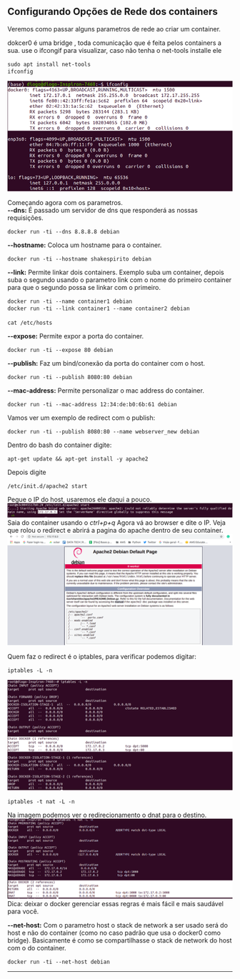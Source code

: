 ## Configurando Opções de Rede dos containers

Veremos como passar alguns parametros de rede ao criar um container.  

dokcer0 é uma bridge , toda comunicação que é feita pelos containers a sua.
use o ifcongif para visualizar, caso não tenha o net-tools installe ele
```
sudo apt install net-tools
ifconfig
```
![](imagens/docker_46.png)  

Começando agora com os parametros.  
**--dns:** É passado um servidor de dns que responderá as nossas requisições.  
```
docker run -ti --dns 8.8.8.8 debian
```
**--hostname:** Coloca um hostname para o container.  
```
docker run -ti --hostname shakespirito debian
```
**--link:** Permite linkar dois containers. Exemplo suba um container, depois suba o segundo usando o parametro link com o nome do primeiro container para que o segundo possa se linkar com o primeiro.  
```
docker run -ti --name container1 debian
docker run -ti --link container1 --name container2 debian

cat /etc/hosts
```
**--expose:** Permite expor a porta do container.  
```
docker run -ti --expose 80 debian
```
**--publish:** Faz um bind/conexão da porta do container com o host.  
```
docker run -ti --publish 8080:80 debian
```
**--mac-address:** Permite personalizar o mac address do container.  
```
docker run -ti --mac-address 12:34:de:b0:6b:61 debian
```  
Vamos ver um exemplo de redirect com o publish:  
```
docker run -ti --publish 8080:80 --name webserver_new debian
```
Dentro do bash do container digite:
```
apt-get update && apt-get install -y apache2
```
Depois digite 
```
/etc/init.d/apache2 start 
```
Pegue o IP do host, usaremos ele daqui a pouco. 
![](imagens/docker_47.png)  
Saia do container usando o *ctrl+p+q*
Agora vá ao browser e dite o IP. Veja que rolou o redirect e abrirá a pagina do apache dentro de seu container.  
![](imagens/docker_48.png) 

Quem faz o redirect é o iptables, para verificar podemos digitar:
```
iptables -L -n
```
![](imagens/docker_49.png)  
```
iptables -t nat -L -n
```
Na imagem podemos ver o redirecionamento o dnat para o destino.
![](imagens/docker_50.png)  
Dica: deixar o docker gerenciar essas regras é mais fácil e mais saudável para você.  

**--net-host:** Com o parametro host o stack de network a ser usado será do host e não do container (como no caso padrão que usa o docker0 como bridge). Basicamente é como se compartilhasse o stack de network do host com o do container.  
```
docker run -ti --net-host debian
```
---